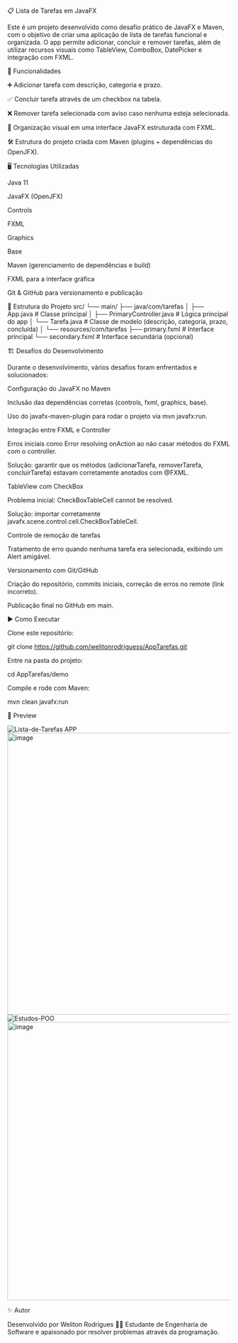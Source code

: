📋 Lista de Tarefas em JavaFX

Este é um projeto desenvolvido como desafio prático de JavaFX e Maven, com o objetivo de criar uma aplicação de lista de tarefas funcional e organizada.
O app permite adicionar, concluir e remover tarefas, além de utilizar recursos visuais como TableView, ComboBox, DatePicker e integração com FXML.

🚀 Funcionalidades

➕ Adicionar tarefa com descrição, categoria e prazo.

✅ Concluir tarefa através de um checkbox na tabela.

❌ Remover tarefa selecionada com aviso caso nenhuma esteja selecionada.

📑 Organização visual em uma interface JavaFX estruturada com FXML.

🛠️ Estrutura do projeto criada com Maven (plugins + dependências do OpenJFX).

🖥️ Tecnologias Utilizadas

Java 11

JavaFX (OpenJFX)

Controls

FXML

Graphics

Base

Maven (gerenciamento de dependências e build)

FXML para a interface gráfica

Git & GitHub para versionamento e publicação

📂 Estrutura do Projeto
src/
 └── main/
     ├── java/com/tarefas
     │   ├── App.java                # Classe principal
     │   ├── PrimaryController.java  # Lógica principal do app
     │   └── Tarefa.java             # Classe de modelo (descrição, categoria, prazo, concluída)
     │
     └── resources/com/tarefas
         ├── primary.fxml             # Interface principal
         └── secondary.fxml           # Interface secundária (opcional)

🏗️ Desafios do Desenvolvimento

Durante o desenvolvimento, vários desafios foram enfrentados e solucionados:

Configuração do JavaFX no Maven

Inclusão das dependências corretas (controls, fxml, graphics, base).

Uso do javafx-maven-plugin para rodar o projeto via mvn javafx:run.

Integração entre FXML e Controller

Erros iniciais como Error resolving onAction ao não casar métodos do FXML com o controller.

Solução: garantir que os métodos (adicionarTarefa, removerTarefa, concluirTarefa) estavam corretamente anotados com @FXML.

TableView com CheckBox

Problema inicial: CheckBoxTableCell cannot be resolved.

Solução: importar corretamente javafx.scene.control.cell.CheckBoxTableCell.

Controle de remoção de tarefas

Tratamento de erro quando nenhuma tarefa era selecionada, exibindo um Alert amigável.

Versionamento com Git/GitHub

Criação do repositório, commits iniciais, correção de erros no remote (link incorreto).

Publicação final no GitHub em main.

▶️ Como Executar

Clone este repositório:

git clone https://github.com/welitonrodriguess/AppTarefas.git


Entre na pasta do projeto:

cd AppTarefas/demo


Compile e rode com Maven:

mvn clean javafx:run

📸 Preview

![Lista-de-Tarefas APP](https://github.com/user-attachments/assets/d2581d99-df95-4ebc-ac27-5ef8e6eb380b)
<img width="791" height="634" alt="image" src="https://github.com/user-attachments/assets/92118f85-6aef-421c-8131-63b80db7ffb3" />
![Estudos-POO](https://github.com/user-attachments/assets/47c46298-8c96-4945-9a9d-33c6dc8399bb)
<img width="790" height="626" alt="image" src="https://github.com/user-attachments/assets/e90b7ca4-dfd2-42f2-98e9-21272838f2ee" />


✨ Autor

Desenvolvido por Weliton Rodrigues 👨‍💻
Estudante de Engenharia de Software e apaixonado por resolver problemas através da programação.
